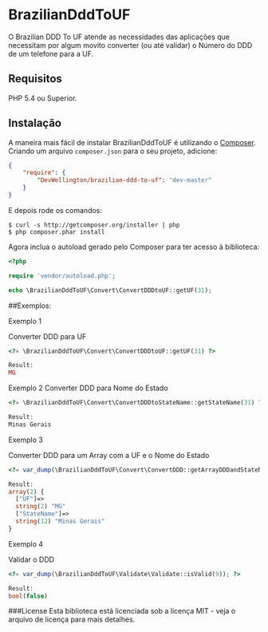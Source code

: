 # BrazilianDddToUF
O Brazilian DDD To UF atende as necessidades das aplicações que necessitam por algum movito converter (ou até validar) o Número do DDD de um telefone para a UF.

## Requisitos

PHP 5.4 ou Superior.

## Instalação

A maneira mais fácil de instalar BrazilianDddToUF é utilizando o
[Composer](http://getcomposer.org/). Criando um arquivo `composer.json` 
para o seu projeto, adicione:

```JSON
{
    "require": {
        "DevWellington/brazilian-ddd-to-uf": "dev-master"
    }
}
```

E depois rode os comandos:

    $ curl -s http://getcomposer.org/installer | php
    $ php composer.phar install

Agora inclua o autoload gerado pelo Composer para ter acesso à biblioteca:

```PHP
<?php

require 'vendor/autoload.php';

echo \BrazilianDddToUF\Convert\ConvertDDDtoUF::getUF(31);
```

##Exemplos:


Exemplo 1

Converter DDD para UF
```PHP
<?= \BrazilianDddToUF\Convert\ConvertDDDtoUF::getUF(31) ?>

Result: 
MG        
```

Exemplo 2
Converter DDD para Nome do Estado
```PHP
<?= \BrazilianDddToUF\Convert\ConvertDDDtoStateName::getStateName(31) ?>

Result: 
Minas Gerais        

```

Exemplo 3

Converter DDD para um Array com a UF e o Nome do Estado
```PHP
<?= var_dump(\BrazilianDddToUF\Convert\ConvertDDD::getArrayDDDandStateName(31)); ?>

Result: 
array(2) {
  ["UF"]=>
  string(2) "MG"
  ["StateName"]=>
  string(12) "Minas Gerais"
}
```
Exemplo 4

Validar o DDD
```PHP
<?= var_dump(\BrazilianDddToUF\Validate\Validate::isValid(9)); ?>

Result: 
bool(false)
```

###License
Esta biblioteca está licenciada sob a licença MIT - veja o arquivo de licença para mais detalhes.
